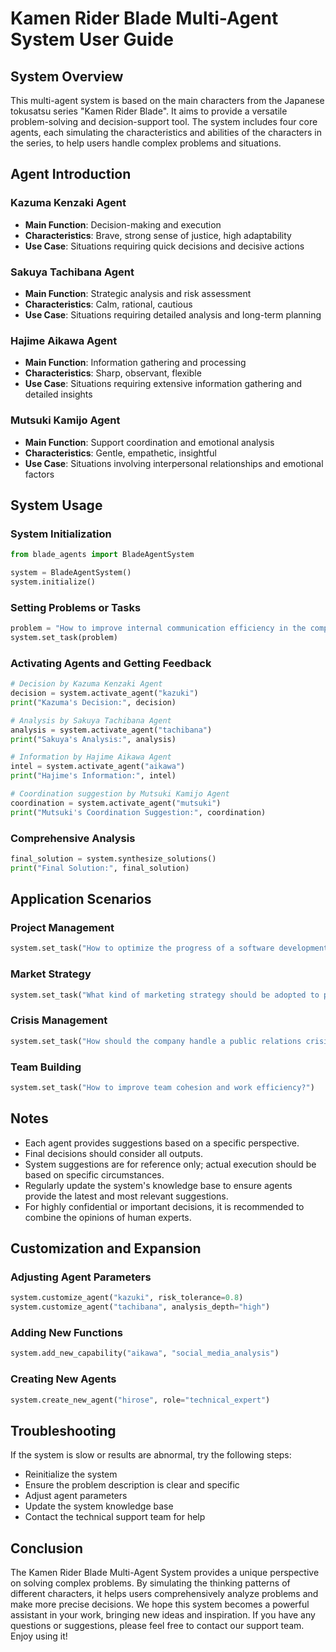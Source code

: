 
# Kamen Rider Blade Multi-Agent System User Guide

## System Overview

This multi-agent system is based on the main characters from the Japanese tokusatsu series "Kamen Rider Blade". It aims to provide a versatile problem-solving and decision-support tool. The system includes four core agents, each simulating the characteristics and abilities of the characters in the series, to help users handle complex problems and situations.

## Agent Introduction

### Kazuma Kenzaki Agent
- **Main Function**: Decision-making and execution
- **Characteristics**: Brave, strong sense of justice, high adaptability
- **Use Case**: Situations requiring quick decisions and decisive actions

### Sakuya Tachibana Agent
- **Main Function**: Strategic analysis and risk assessment
- **Characteristics**: Calm, rational, cautious
- **Use Case**: Situations requiring detailed analysis and long-term planning

### Hajime Aikawa Agent
- **Main Function**: Information gathering and processing
- **Characteristics**: Sharp, observant, flexible
- **Use Case**: Situations requiring extensive information gathering and detailed insights

### Mutsuki Kamijo Agent
- **Main Function**: Support coordination and emotional analysis
- **Characteristics**: Gentle, empathetic, insightful
- **Use Case**: Situations involving interpersonal relationships and emotional factors

## System Usage

### System Initialization

```python
from blade_agents import BladeAgentSystem

system = BladeAgentSystem()
system.initialize()
```

### Setting Problems or Tasks

```python
problem = "How to improve internal communication efficiency in the company?"
system.set_task(problem)
```

### Activating Agents and Getting Feedback

```python
# Decision by Kazuma Kenzaki Agent
decision = system.activate_agent("kazuki")
print("Kazuma's Decision:", decision)

# Analysis by Sakuya Tachibana Agent
analysis = system.activate_agent("tachibana")
print("Sakuya's Analysis:", analysis)

# Information by Hajime Aikawa Agent
intel = system.activate_agent("aikawa")
print("Hajime's Information:", intel)

# Coordination suggestion by Mutsuki Kamijo Agent
coordination = system.activate_agent("mutsuki")
print("Mutsuki's Coordination Suggestion:", coordination)
```

### Comprehensive Analysis

```python
final_solution = system.synthesize_solutions()
print("Final Solution:", final_solution)
```

## Application Scenarios

### Project Management

```python
system.set_task("How to optimize the progress of a software development project?")
```

### Market Strategy

```python
system.set_task("What kind of marketing strategy should be adopted to promote a new product?")
```

### Crisis Management

```python
system.set_task("How should the company handle a public relations crisis?")
```

### Team Building

```python
system.set_task("How to improve team cohesion and work efficiency?")
```

## Notes

- Each agent provides suggestions based on a specific perspective.
- Final decisions should consider all outputs.
- System suggestions are for reference only; actual execution should be based on specific circumstances.
- Regularly update the system's knowledge base to ensure agents provide the latest and most relevant suggestions.
- For highly confidential or important decisions, it is recommended to combine the opinions of human experts.

## Customization and Expansion

### Adjusting Agent Parameters

```python
system.customize_agent("kazuki", risk_tolerance=0.8)
system.customize_agent("tachibana", analysis_depth="high")
```

### Adding New Functions

```python
system.add_new_capability("aikawa", "social_media_analysis")
```

### Creating New Agents

```python
system.create_new_agent("hirose", role="technical_expert")
```

## Troubleshooting

If the system is slow or results are abnormal, try the following steps:
- Reinitialize the system
- Ensure the problem description is clear and specific
- Adjust agent parameters
- Update the system knowledge base
- Contact the technical support team for help

## Conclusion

The Kamen Rider Blade Multi-Agent System provides a unique perspective on solving complex problems. By simulating the thinking patterns of different characters, it helps users comprehensively analyze problems and make more precise decisions. We hope this system becomes a powerful assistant in your work, bringing new ideas and inspiration. If you have any questions or suggestions, please feel free to contact our support team. Enjoy using it!
